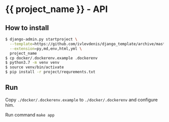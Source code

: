 # {{ project_name }} - API

## How to install

```bash
$ django-admin.py startproject \
  --template=https://github.com/ivlevdenis/django_template/archive/master.zip \
  --extension=py,md,env,html,yml \
  project_name
$ cp docker/.dockerenv.example .dockerenv
$ python3.7 -m venv venv
$ source venv/bin/activate
$ pip install -r project/requrements.txt
```

## Run
Copy `./docker/.dockerenv.example` to `./docker/.dockerenv` and configure him.

Run command `make app`
